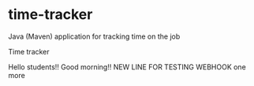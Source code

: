 # time-tracker
Java (Maven) application for tracking time on the job

Time tracker

Hello students!! Good morning!!
NEW LINE FOR TESTING WEBHOOK
one more

